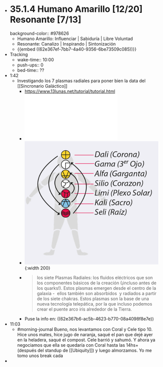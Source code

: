 - # 35.1.4 Humano Amarillo [12/20] Resonante [7/13]
  background-color:: #978626
	- Humano Amarillo: Influenciar | Sabiduría | Libre Voluntad
	- Resonante: Canalizo | Inspirando | Sintonización
	- {{embed ((62e367ef-7bb7-4a40-9356-6be73509c085))}}
- Tracking
	- wake-time:: 10:00
	- push-ups:: 0
	- bed-time:: ??
- 1:42
	- Investigando los 7 plasmas radiales para poner bien la data del [[Sincronario Galáctico]]
		- https://www.13lunas.net/tutorial/tutorial.html
		- ![Plasmas Radiales-ok.pdf](../assets/Plasmas_Radiales-ok_1659069805109_0.pdf)
		- ![Screen Shot 2022-07-29 at 01.46.26.png](../assets/Screen_Shot_2022-07-29_at_01.46.26_1659069994787_0.png){:width 200}
		- > los siete Plasmas Radiales: los fluidos eléctricos que son los componentes básicos de la creación (¡incluso antes de los quarks!). Estos plasmas emergen desde el centro de la galaxia -  ellos también son absorbidos  y radiados a partir de los siete chakras. Estos plasmas son la base de una nueva tecnología telepática, por la que incluso podemos crear el puente arco iris alrededor de la Tierra.
		- Puse la info en: ((62e367b6-ac5b-4623-b770-08a4098f8e7e))
- 11:03
	- #morning-journal Bueno, nos levantamos con Coral y Cele tipo 10. Hice unos mates, hice jugo de naranja, saqué el pan que dejé ayer en la heladera, saqué el compost. Cele barrió y sahumó. Y ahora ya negociamos que ella se quedaría con Coral hasta las 14hs+ (después del standup de [[Ubiquity]]) y luego almorzamos. Yo me tomo unos break cada
-